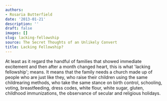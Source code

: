```yaml
---
authors:
- Rosaria Butterfield
date: '2013-01-21'
description: ''
draft: false
images: []
slug: lacking-fellowship
source: The Secret Thoughts of an Unlikely Convert
title: Lacking Fellowship?
---
```


At least as it regard the handful of families that showed immediate excitement and then after a month changed heart, this is what 'lacking fellowship'; means. It means that the family needs a church made up of people who are just like they, who raise their children using the same childrearing methods, who take the same stance on birth control, schooling, voting, breastfeeding, dress codes, white flour, white sugar, gluten, childhood immunizations, the observance of secular and religious holidays.